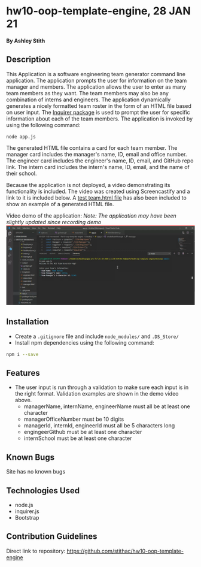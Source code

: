 # hw10-oop-template-engine, 28 JAN 21

#### By Ashley Stith

## Description
This Application is a software engineering team generator command line application. The application prompts the user for information on the team manager and members.  The application allows the user to enter as many team members as they want. The team members may also be any combination of interns and engineers. The application dynamically generates a nicely formatted team roster in the form of an HTML file based on user input.  The [Inquirer package](https://www.npmjs.com/package/inquirer) is used to prompt the user for specific information about each of the team members.  The application is invoked by using the following command:

```bash
node app.js
```

The generated HTML file contains a card for each team member. The manager card includes the manager's name, ID, email and office number.  The engineer card includes the engineer's name, ID, email, and GitHub repo link.  The intern card includes the intern's name, ID, email, and the name of their school.

Because the application is not deployed, a video demonstrating its functionality is included.  The video was created using Screencastify and a link to it is included below. A [test team.html file](./Develop/output/team.html) has also been included to show an example of a generated HTML file.

Video demo of the application: *Note: The application may have been slightly updated since recording demo*
[![Video](./Assets/screenshot.PNG)](https://drive.google.com/file/d/11Y8WhR4ZUrLrsilau0UCbpgKThgsRRok/view?usp=sharing)

## Installation
* Create a `.gitignore` file and include `node_modules/` and `.DS_Store/`
* Install npm dependencies using the following command:
```bash
npm i --save
```
## Features
* The user input is run through a validation to make sure each input is in the right format.  Validation examples are shown in the demo video above.
    * managerName, internName, engineerName must all be at least one character
    * managerOfficeNumber must be 10 digits
    * managerId, internId, engineerId must all be 5 characters long
    * engingeerGithub must be at least one character
    * internSchool must be at least one character

## Known Bugs
Site has no known bugs

## Technologies Used
* node.js
* inquirer.js
* Bootstrap

## Contribution Guidelines
Direct link to repository: https://github.com/stithac/hw10-oop-template-engine


